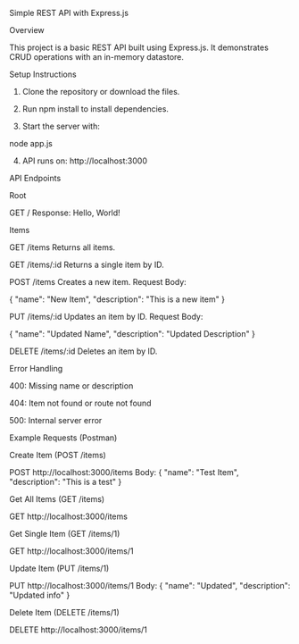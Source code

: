 Simple REST API with Express.js

Overview

This project is a basic REST API built using Express.js. It demonstrates CRUD operations with an in-memory datastore.

Setup Instructions

1. Clone the repository or download the files.


2. Run npm install to install dependencies.


3. Start the server with:

node app.js


4. API runs on: http://localhost:3000



API Endpoints

Root

GET / Response: Hello, World!


Items

GET /items Returns all items.

GET /items/:id Returns a single item by ID.

POST /items Creates a new item. Request Body:

{
  "name": "New Item",
  "description": "This is a new item"
}

PUT /items/:id Updates an item by ID. Request Body:

{
  "name": "Updated Name",
  "description": "Updated Description"
}

DELETE /items/:id Deletes an item by ID.


Error Handling

400: Missing name or description

404: Item not found or route not found

500: Internal server error


Example Requests (Postman)

Create Item (POST /items)

POST http://localhost:3000/items
Body:
{
  "name": "Test Item",
  "description": "This is a test"
}

Get All Items (GET /items)

GET http://localhost:3000/items

Get Single Item (GET /items/1)

GET http://localhost:3000/items/1

Update Item (PUT /items/1)

PUT http://localhost:3000/items/1
Body:
{
  "name": "Updated",
  "description": "Updated info"
}

Delete Item (DELETE /items/1)

DELETE http://localhost:3000/items/1

